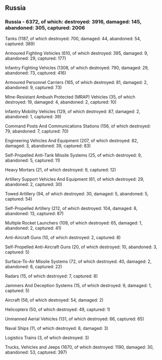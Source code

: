 
 
 ## Russia
 
 ### Russia - 6372, of which: destroyed: 3916, damaged: 145, abandoned: 305, captured: 2006

 

 

 Tanks (1187, of which destroyed: 700, damaged: 44, abandoned: 54, captured: 389)

 Armoured Fighting Vehicles (610, of which destroyed: 395, damaged: 9, abandoned: 29, captured: 177)

 Infantry Fighting Vehicles (1308, of which destroyed: 790, damaged: 29, abandoned: 73, captured: 416)

 Armoured Personnel Carriers (165, of which destroyed: 81, damaged: 2, abandoned: 9, captured: 73)

 Mine-Resistant Ambush Protected (MRAP) Vehicles (35, of which destroyed: 19, damaged: 4, abandoned: 2, captured: 10)

 Infantry Mobility Vehicles (129, of which destroyed: 87, damaged: 2, abandoned: 1, captured: 39)

 Command Posts And Communications Stations (156, of which destroyed: 79, abandoned: 7, captured: 70)

 Engineering Vehicles And Equipment (207, of which destroyed: 82, damaged: 3, abandoned: 39, captured: 83)

 Self-Propelled Anti-Tank Missile Systems (25, of which destroyed: 9, abandoned: 5, captured: 11)

 Heavy Mortars (21, of which destroyed: 9, captured: 12)

 Artillery Support Vehicles And Equipment (61, of which destroyed: 29, abandoned: 2, captured: 30)

 Towed Artillery (94, of which destroyed: 30, damaged: 5, abandoned: 5, captured: 54)

 Self-Propelled Artillery (212, of which destroyed: 104, damaged: 8, abandoned: 13, captured: 87)

 Multiple Rocket Launchers (109, of which destroyed: 65, damaged: 1, abandoned: 2, captured: 41)

 Anti-Aircraft Guns (10, of which destroyed: 2, captured: 8)

 Self-Propelled Anti-Aircraft Guns (20, of which destroyed: 10, abandoned: 3, captured: 5)

 Surface-To-Air Missile Systems (72, of which destroyed: 40, damaged: 2, abandoned: 8, captured: 22)

 Radars (15, of which destroyed: 7, captured: 8)

 Jammers And Deception Systems (15, of which destroyed: 9, damaged: 1, captured: 5)

 Aircraft (56, of which destroyed: 54, damaged: 2)

 Helicopters (50, of which destroyed: 49, captured: 1)

 Unmanned Aerial Vehicles (131, of which destroyed: 66, captured: 65)

 Naval Ships (11, of which destroyed: 8, damaged: 3)

 Logistics Trains (3, of which destroyed: 3)

 Trucks, Vehicles and Jeeps (1670, of which destroyed: 1190, damaged: 30, abandoned: 53, captured: 397)

